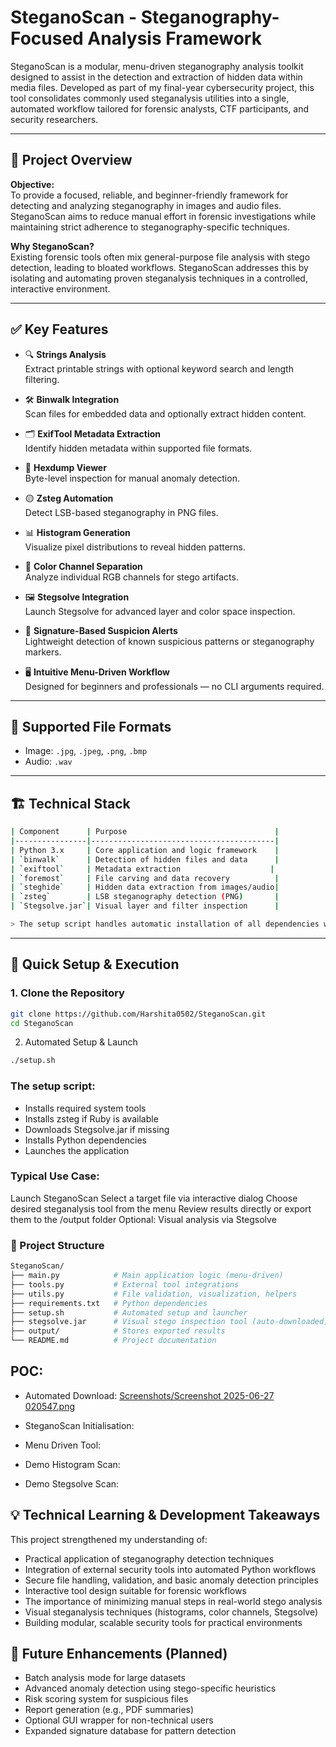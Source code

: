 # SteganoScan - Steganography-Focused Analysis Framework

SteganoScan is a modular, menu-driven steganography analysis toolkit designed to assist in the detection and extraction of hidden data within media files. Developed as part of my final-year cybersecurity project, this tool consolidates commonly used steganalysis utilities into a single, automated workflow tailored for forensic analysts, CTF participants, and security researchers.

---

## 🎯 Project Overview

**Objective:**  
To provide a focused, reliable, and beginner-friendly framework for detecting and analyzing steganography in images and audio files. SteganoScan aims to reduce manual effort in forensic investigations while maintaining strict adherence to steganography-specific techniques.

**Why SteganoScan?**  
Existing forensic tools often mix general-purpose file analysis with stego detection, leading to bloated workflows. SteganoScan addresses this by isolating and automating proven steganalysis techniques in a controlled, interactive environment.

---

## ✅ Key Features

- 🔍 **Strings Analysis**  
  Extract printable strings with optional keyword search and length filtering.

- 🛠 **Binwalk Integration**  
  Scan files for embedded data and optionally extract hidden content.

- 🗂 **ExifTool Metadata Extraction**  
  Identify hidden metadata within supported file formats.

- 🧩 **Hexdump Viewer**  
  Byte-level inspection for manual anomaly detection.

- 🟡 **Zsteg Automation**  
  Detect LSB-based steganography in PNG files.

- 📊 **Histogram Generation**  
  Visualize pixel distributions to reveal hidden patterns.

- 🎨 **Color Channel Separation**  
  Analyze individual RGB channels for stego artifacts.

- 🖼 **Stegsolve Integration**  
  Launch Stegsolve for advanced layer and color space inspection.

- 🚩 **Signature-Based Suspicion Alerts**  
  Lightweight detection of known suspicious patterns or steganography markers.

- 🖥 **Intuitive Menu-Driven Workflow**  
  Designed for beginners and professionals — no CLI arguments required.

---

## 🧰 Supported File Formats

- Image: `.jpg`, `.jpeg`, `.png`, `.bmp`  
- Audio: `.wav`  

---

## 🏗 Technical Stack
```bash
| Component      | Purpose                                 |
|----------------|-----------------------------------------|
| Python 3.x     | Core application and logic framework    |
| `binwalk`      | Detection of hidden files and data      |
| `exiftool`     | Metadata extraction                    |
| `foremost`     | File carving and data recovery          |
| `steghide`     | Hidden data extraction from images/audio|
| `zsteg`        | LSB steganography detection (PNG)       |
| `Stegsolve.jar`| Visual layer and filter inspection      |

> The setup script handles automatic installation of all dependencies where possible.
```
---

## 🚀 Quick Setup & Execution

### 1. Clone the Repository

```bash
git clone https://github.com/Harshita0502/SteganoScan.git
cd SteganoScan
```
2. Automated Setup & Launch
```bash
./setup.sh
```
### The setup script:
- Installs required system tools
- Installs zsteg if Ruby is available
- Downloads Stegsolve.jar if missing
- Installs Python dependencies
- Launches the application

### Typical Use Case:
Launch SteganoScan
Select a target file via interactive dialog
Choose desired steganalysis tool from the menu
Review results directly or export them to the /output folder
Optional: Visual analysis via Stegsolve

### 📁 Project Structure
```bash
SteganoScan/
├── main.py            # Main application logic (menu-driven)
├── tools.py           # External tool integrations
├── utils.py           # File validation, visualization, helpers
├── requirements.txt   # Python dependencies
├── setup.sh           # Automated setup and launcher
├── stegsolve.jar      # Visual stego inspection tool (auto-downloaded)
├── output/            # Stores exported results
└── README.md          # Project documentation
```
## POC:
- Automated Download:
[Screenshots/Screenshot 2025-06-27 020547.png](https://github.com/Harshita0502/SteganoScan/blob/main/Screenshots/Screenshot%202025-06-27%20020547.png)
- SteganoScan Initialisation:

- Menu Driven Tool:

- Demo Histogram Scan:

- Demo Stegsolve Scan:


## 💡 Technical Learning & Development Takeaways
This project strengthened my understanding of:
- Practical application of steganography detection techniques
- Integration of external security tools into automated Python workflows
- Secure file handling, validation, and basic anomaly detection principles
- Interactive tool design suitable for forensic workflows
- The importance of minimizing manual steps in real-world stego analysis
- Visual steganalysis techniques (histograms, color channels, Stegsolve)
- Building modular, scalable security tools for practical environments

## 🔧 Future Enhancements (Planned)
- Batch analysis mode for large datasets
- Advanced anomaly detection using stego-specific heuristics
- Risk scoring system for suspicious files
- Report generation (e.g., PDF summaries)
- Optional GUI wrapper for non-technical users
- Expanded signature database for pattern detection
